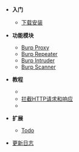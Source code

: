 - **入门**
  - [下载安装]()

- **功能模块**
  - [Burp Proxy](tools/proxy.md)
  - [Burp Repeater]()
  - [Burp Intruder]()
  - [Burp Scanner]()

- **教程**
  - []()
  - [拦截HTTP请求和响应]()
  - 

- **扩展**
  - [Todo]()

- [更新日志]()